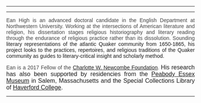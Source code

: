 <header class="entry-header"></header>
<div class="entry-content">

<hr />

</div>

<hr />
<p style="text-align: justify;"><span style="font-family: arial, helvetica, sans-serif;"><span style="color: #444444;">Ean High is an advanced doctoral candidate in the English Department at Northwestern University. </span></span><span style="font-family: arial, helvetica, sans-serif;"><span style="color: #444444;">Working at the intersections of American literature and religion, his dissertation </span><span style="color: #444444;">stages religious historiography and literary reading through the endurance of religious practice rather than its dissolution. Sounding</span> literary representations of the atlantic Quaker community from 1650-1865, his project looks to the practices, repertoires, and religious traditions of the Quaker community as guides to literary-critical insight and scholarly method.</span></p>
<p style="text-align: justify;"><span style="color: #444444; font-family: arial, helvetica, sans-serif;">Ean is a 2017 Fellow of the <a href="http://woodrow.org/fellowships/newcombe/">Charlotte W. Newcombe Foundation</a>. </span><span style="font-family: arial, helvetica, sans-serif; font-size: 1rem;">His research has also been supported by residencies from the </span><a style="font-family: arial, helvetica, sans-serif; font-size: 1rem;" href="http://www.pem.org/library/">Peabody Essex Museum</a><span style="font-family: arial, helvetica, sans-serif; font-size: 1rem;"> in Salem, Massachusetts and the Special Collections Library of </span><a style="font-family: arial, helvetica, sans-serif; font-size: 1rem;" href="http://library.haverford.edu/places/special-collections/">Haverford College</a><span style="font-family: arial, helvetica, sans-serif; font-size: 1rem;">.</span></p>


<hr />

&nbsp;

